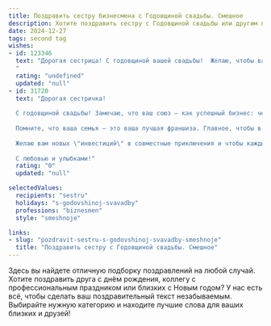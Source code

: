 ```yaml
---
title: Поздравить сестру бизнесмена с Годовщиной свадьбы. Смешное
description: Хотите поздравить сестру с Годовщиной свадьбы или другим праздником? Наш ИИ создаст незабываемое поздравление, а вы обязательно выделитесь среди других.  
date: 2024-12-27
tags: second tag
wishes:
- id: 123346
  text: "Дорогая сестрица! С годовщиной вашей свадьбы!  Желаю, чтобы ваш семейный бюджет рос не хуже, чем ваш бизнес, а романтика не уступала по оборотам самым успешным вашим проектам!  Пусть ваш брак будет таким же прочным и прибыльным, как  самая выгодная сделка в вашей жизни!  Хватит считать деньги – пора от души повеселиться!  С юбилеем!
  "
  rating: "undefined"
  updated: "null"
- id: 31720
  text: "Дорогая сестричка!
  
  С годовщиной свадьбы! Замечаю, что ваш союз — как успешный бизнес: чем больше лет, тем больше дивидендов в виде любви, счастья и совместных курьезов. Вы уже запустили свой \"проект\", который с каждым годом только крепнет!
  
  Помните, что ваша семья — это ваша лучшая франшиза. Главное, чтобы в ваших \"облигациях\" всегда были взаимопонимание, доверие и чувство юмора. Ну а если вдруг возникнут \"финансовые\" вопросы, всегда можно провести аудит с помощью хорошего вкусного ужина и пары шуток!
  
  Желаю вам новых \"инвестиций\" в совместные приключения и чтобы каждый год приносил вам только растущий \"прибыль\" в виде счастья и смеха!
  
  С любовью и улыбками!"
  rating: "0"
  updated: "null"

selectedValues:
  recipients: "sestru"
  holidays: "s-godovshinoj-svavadby"
  professions: "biznesmen"
  style: "smeshnoje"

links:
- slug: "pozdravit-sestru-s-godovshinoj-svavadby-smeshnoje"
  title: "Поздравить сестру с Годовщиной свадьбы. Смешное"
---
```


Здесь вы найдете отличную подборку поздравлений на любой случай. 
Хотите поздравить друга с днём рождения, коллегу с профессиональным праздником или близких с Новым годом? У нас есть всё, чтобы сделать ваш поздравительный текст незабываемым. Выбирайте нужную категорию и находите лучшие слова для ваших близких и друзей!

